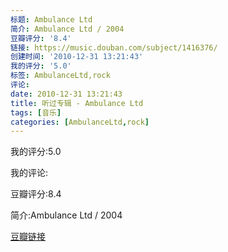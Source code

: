 ```yaml
---
标题: Ambulance Ltd
简介: Ambulance Ltd / 2004
豆瓣评分: '8.4'
链接: https://music.douban.com/subject/1416376/
创建时间: '2010-12-31 13:21:43'
我的评分: '5.0'
标签: AmbulanceLtd,rock
评论:
date: 2010-12-31 13:21:43
title: 听过专辑 - Ambulance Ltd
tags: [音乐]
categories: [AmbulanceLtd,rock]
---
```


我的评分:5.0

我的评论:

豆瓣评分:8.4

简介:Ambulance Ltd / 2004

[豆瓣链接](https://music.douban.com/subject/1416376/)

